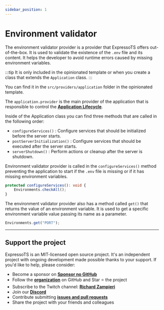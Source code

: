 ```yaml
---
sidebar_position: 1
---
```


# Environment validator

The environment validator provider is a provider that ExpressoTS offers out-of-the-box. It is used to validate the existence of the `.env` file and its content.
It helps the developer to avoid runtime errors caused by missing environment variables.

:::tip
It is only included in the opinionated template or when you create a class that extends the `Application` class.
:::

You can find it in the `src/providers/application` folder in the opinionated template.

The `application.provider` is the main provider of the application that is responsible to control the **[Application Lifecycle](../overview/application.md#application-lifecycle-hooks)**. 

Inside of the Application class you can find three methods that are called in the following order:

- `configureServices()` : Configure services that should be initialized before the server starts.
- `postServerInitialization()` : Configure services that should be executed after the server starts.
- `serverShutdown()` : Perform actions or cleanup after the server is shutdown.

Environment validator provider is called in the `configureServices()` method preventing the application to start if the `.env` file is missing or if it has missing environment variables.

```typescript
protected configureServices(): void {
    Environments.checkAll();
}
```

The environment validator provider also has a method called `get()` that returns the value of an environment variable. It is used to get a specific environment variable value passing its name as a parameter.

```typescript
Environments.get("PORT");
```

---

## Support the project

ExpressoTS is an MIT-licensed open source project. It's an independent project with ongoing development made possible thanks to your support. If you'd like to help, please consider:

- Become a sponsor on **[Sponsor no GitHub](https://github.com/sponsors/expressots)**
- Follow the **[organization](https://github.com/expressots)** on GitHub and Star ⭐ the project
- Subscribe to the Twitch channel: **[Richard Zampieri](https://www.twitch.tv/richardzampieri)**
- Join our **[Discord](https://discord.com/invite/PyPJfGK)**
- Contribute submitting **[issues and pull requests](https://github.com/expressots/expressots/issues/new/choose)**
- Share the project with your friends and colleagues